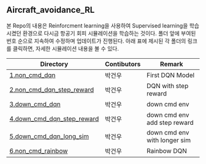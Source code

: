 
## Aircraft_avoidance_RL

본 Repo의 내용은 Reinforcment learning을 사용하여 Supervised learning을 학습시켰던 환경으로 다시금 항공기 회피 시뮬레이션을 학습하는 것이다. 폴더 앞에 부여된 번호 순으로 지속하여 수정하며 업데이트가 진행된다. 아래 표에 제시된 각 폴더의 링크를 클릭하면, 자세한 시뮬레이션 내용을 볼 수 있다.

| Directory | Contibutors | Remark |
| --- | --- | --- |
| [1.non_cmd_dqn](Aircraft_avoidance_RL/1.non_cmd_dqn) | 박건우 | First DQN Model |
| [2.non_cmd_dqn_step_reward](Aircraft_avoidance_RL/2.non_cmd_dqn_step_reward) | 박건우 | DQN with step reward |
| [3.down_cmd_dqn](Aircraft_avoidance_RL/3.down_cmd_dqn) | 박건우 | down cmd env |
| [4.down_cmd_dqn_step_reward](Aircraft_avoidance_RL/4.down_cmd_dqn_step_reward) | 박건우 | down cmd env add step reward |
| [5.down_cmd_dqn_long_sim](Aircraft_avoidance_RL/5.down_cmd_dqn_long_sim) | 박건우 | down cmd env with longer sim |
| [6.non_cmd_rainbow](Aircraft_avoidance_RL/6.non_cmd_rainbow) | 박건우 | Rainbow DQN |

